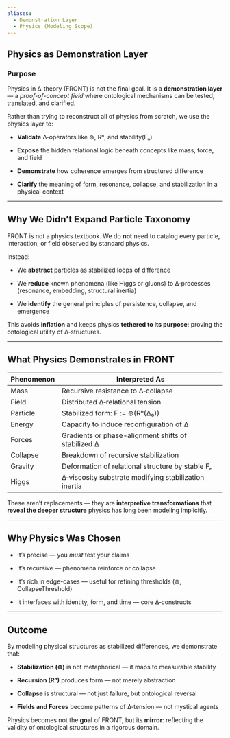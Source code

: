 ```yaml
---
aliases:
  - Demonstration Layer
  - Physics (Modeling Scope)
---
```


## Physics as Demonstration Layer

### Purpose

Physics in ∆‑theory (FRONT) is not the final goal. It is a **demonstration layer** — a _proof-of-concept field_ where ontological mechanisms can be tested, translated, and clarified.

Rather than trying to reconstruct all of physics from scratch, we use the physics layer to:

- **Validate** ∆‑operators like ⊚, Rⁿ, and stability(Fₙ)
    
- **Expose** the hidden relational logic beneath concepts like mass, force, and field
    
- **Demonstrate** how coherence emerges from structured difference
    
- **Clarify** the meaning of form, resonance, collapse, and stabilization in a physical context
    

---

## Why We Didn’t Expand Particle Taxonomy

FRONT is not a physics textbook. We do **not** need to catalog every particle, interaction, or field observed by standard physics.

Instead:

- We **abstract** particles as stabilized loops of difference
    
- We **reduce** known phenomena (like Higgs or gluons) to ∆‑processes (resonance, embedding, structural inertia)
    
- We **identify** the general principles of persistence, collapse, and emergence
    

This avoids **inflation** and keeps physics **tethered to its purpose**: proving the ontological utility of ∆‑structures.

---

## What Physics Demonstrates in FRONT

|Phenomenon|Interpreted As|
|---|---|
|Mass|Recursive resistance to ∆‑collapse|
|Field|Distributed ∆‑relational tension|
|Particle|Stabilized form: F := ⊚(Rⁿ(∆₀))|
|Energy|Capacity to induce reconfiguration of ∆|
|Forces|Gradients or phase-alignment shifts of stabilized ∆|
|Collapse|Breakdown of recursive stabilization|
|Gravity|Deformation of relational structure by stable Fₙ|
|Higgs|∆‑viscosity substrate modifying stabilization inertia|

These aren’t replacements — they are **interpretive transformations** that **reveal the deeper structure** physics has long been modeling implicitly.

---

## Why Physics Was Chosen

- It’s precise — you _must_ test your claims
    
- It’s recursive — phenomena reinforce or collapse
    
- It’s rich in edge-cases — useful for refining thresholds (⊚, CollapseThreshold)
    
- It interfaces with identity, form, and time — core ∆‑constructs
    

---

## Outcome

By modeling physical structures as stabilized differences, we demonstrate that:

- **Stabilization (⊚)** is not metaphorical — it maps to measurable stability
    
- **Recursion (Rⁿ)** produces form — not merely abstraction
    
- **Collapse** is structural — not just failure, but ontological reversal
    
- **Fields and Forces** become patterns of ∆‑tension — not mystical agents
    

Physics becomes not the **goal** of FRONT, but its **mirror**: reflecting the validity of ontological structures in a rigorous domain.